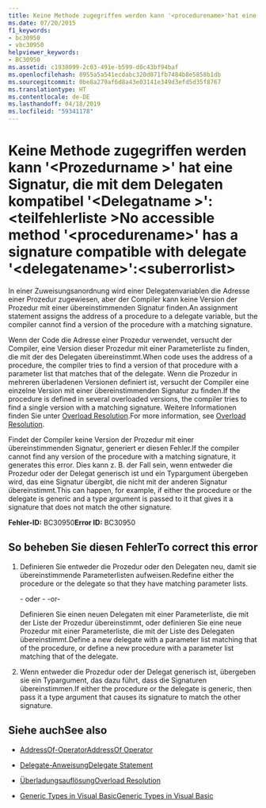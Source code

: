 ```yaml
---
title: Keine Methode zugegriffen werden kann '<procedurename>'hat eine Signatur, die mit dem Delegaten kompatibel'<delegatename>':<suberrorlist>
ms.date: 07/20/2015
f1_keywords:
- bc30950
- vbc30950
helpviewer_keywords:
- BC30950
ms.assetid: c1938099-2c03-491e-b599-d0c43bf94baf
ms.openlocfilehash: 8955a5a541ecdabc320d071fb7484b8e5858b1db
ms.sourcegitcommit: 0be8a279af6d8a43e03141e349d3efd5d35f8767
ms.translationtype: HT
ms.contentlocale: de-DE
ms.lasthandoff: 04/18/2019
ms.locfileid: "59341178"
---
```

# <a name="no-accessible-method-procedurename-has-a--signature-compatible-with-delegate-delegatenamesuberrorlist"></a><span data-ttu-id="b07ed-102">Keine Methode zugegriffen werden kann '\<Prozedurname >' hat eine Signatur, die mit dem Delegaten kompatibel '\<Delegatname >':\<teilfehlerliste ></span><span class="sxs-lookup"><span data-stu-id="b07ed-102">No accessible method '\<procedurename>' has a  signature compatible with delegate '\<delegatename>':\<suberrorlist></span></span>
<span data-ttu-id="b07ed-103">In einer Zuweisungsanordnung wird einer Delegatenvariablen die Adresse einer Prozedur zugewiesen, aber der Compiler kann keine Version der Prozedur mit einer übereinstimmenden Signatur finden.</span><span class="sxs-lookup"><span data-stu-id="b07ed-103">An assignment statement assigns the address of a procedure to a delegate variable, but the compiler cannot find a version of the procedure with a matching signature.</span></span>  
  
 <span data-ttu-id="b07ed-104">Wenn der Code die Adresse einer Prozedur verwendet, versucht der Compiler, eine Version dieser Prozedur mit einer Parameterliste zu finden, die mit der des Delegaten übereinstimmt.</span><span class="sxs-lookup"><span data-stu-id="b07ed-104">When code uses the address of a procedure, the compiler tries to find a version of that procedure with a parameter list that matches that of the delegate.</span></span> <span data-ttu-id="b07ed-105">Wenn die Prozedur in mehreren überladenen Versionen definiert ist, versucht der Compiler eine einzelne Version mit einer übereinstimmenden Signatur zu finden.</span><span class="sxs-lookup"><span data-stu-id="b07ed-105">If the procedure is defined in several overloaded versions, the compiler tries to find a single version with a matching signature.</span></span> <span data-ttu-id="b07ed-106">Weitere Informationen finden Sie unter [Overload Resolution](../../visual-basic/programming-guide/language-features/procedures/overload-resolution.md).</span><span class="sxs-lookup"><span data-stu-id="b07ed-106">For more information, see [Overload Resolution](../../visual-basic/programming-guide/language-features/procedures/overload-resolution.md).</span></span>  
  
 <span data-ttu-id="b07ed-107">Findet der Compiler keine Version der Prozedur mit einer übereinstimmenden Signatur, generiert er diesen Fehler.</span><span class="sxs-lookup"><span data-stu-id="b07ed-107">If the compiler cannot find any version of the procedure with a matching signature, it generates this error.</span></span> <span data-ttu-id="b07ed-108">Dies kann z. B. der Fall sein, wenn entweder die Prozedur oder der Delegat generisch ist und ein Typargument übergeben wird, das eine Signatur übergibt, die nicht mit der anderen Signatur übereinstimmt.</span><span class="sxs-lookup"><span data-stu-id="b07ed-108">This can happen, for example, if either the procedure or the delegate is generic and a type argument is passed to it that gives it a signature that does not match the other signature.</span></span>  
  
 <span data-ttu-id="b07ed-109">**Fehler-ID:** BC30950</span><span class="sxs-lookup"><span data-stu-id="b07ed-109">**Error ID:** BC30950</span></span>  
  
## <a name="to-correct-this-error"></a><span data-ttu-id="b07ed-110">So beheben Sie diesen Fehler</span><span class="sxs-lookup"><span data-stu-id="b07ed-110">To correct this error</span></span>  
  
1. <span data-ttu-id="b07ed-111">Definieren Sie entweder die Prozedur oder den Delegaten neu, damit sie übereinstimmende Parameterlisten aufweisen.</span><span class="sxs-lookup"><span data-stu-id="b07ed-111">Redefine either the procedure or the delegate so that they have matching parameter lists.</span></span>  
  
     <span data-ttu-id="b07ed-112">- oder - </span><span class="sxs-lookup"><span data-stu-id="b07ed-112">-or-</span></span>  
  
     <span data-ttu-id="b07ed-113">Definieren Sie einen neuen Delegaten mit einer Parameterliste, die mit der Liste der Prozedur übereinstimmt, oder definieren Sie eine neue Prozedur mit einer Parameterliste, die mit der Liste des Delegaten übereinstimmt.</span><span class="sxs-lookup"><span data-stu-id="b07ed-113">Define a new delegate with a parameter list matching that of the procedure, or define a new procedure with a parameter list matching that of the delegate.</span></span>  
  
2. <span data-ttu-id="b07ed-114">Wenn entweder die Prozedur oder der Delegat generisch ist, übergeben sie ein Typargument, das dazu führt, dass die Signaturen übereinstimmen.</span><span class="sxs-lookup"><span data-stu-id="b07ed-114">If either the procedure or the delegate is generic, then pass it a type argument that causes its signature to match the other signature.</span></span>  
  
## <a name="see-also"></a><span data-ttu-id="b07ed-115">Siehe auch</span><span class="sxs-lookup"><span data-stu-id="b07ed-115">See also</span></span>

- [<span data-ttu-id="b07ed-116">AddressOf-Operator</span><span class="sxs-lookup"><span data-stu-id="b07ed-116">AddressOf Operator</span></span>](../../visual-basic/language-reference/operators/addressof-operator.md)
- [<span data-ttu-id="b07ed-117">Delegate-Anweisung</span><span class="sxs-lookup"><span data-stu-id="b07ed-117">Delegate Statement</span></span>](../../visual-basic/language-reference/statements/delegate-statement.md)

- [<span data-ttu-id="b07ed-118">Überladungsauflösung</span><span class="sxs-lookup"><span data-stu-id="b07ed-118">Overload Resolution</span></span>](../../visual-basic/programming-guide/language-features/procedures/overload-resolution.md)
- [<span data-ttu-id="b07ed-119">Generic Types in Visual Basic</span><span class="sxs-lookup"><span data-stu-id="b07ed-119">Generic Types in Visual Basic</span></span>](../../visual-basic/programming-guide/language-features/data-types/generic-types.md)

